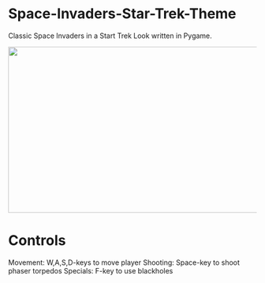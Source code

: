 # Space-Invaders-Star-Trek-Theme
Classic Space Invaders in a Start Trek Look written in Pygame. 


<p align="center">
  <img width="600" height="336" src="https://github.com/Lucas749/Space-Invaders-Star-Trek-Theme/blob/master/Space Invaders Star Trek Theme.gif">
</p>

# Controls
Movement: W,A,S,D-keys to move player
Shooting: Space-key to shoot phaser torpedos
Specials: F-key to use blackholes
